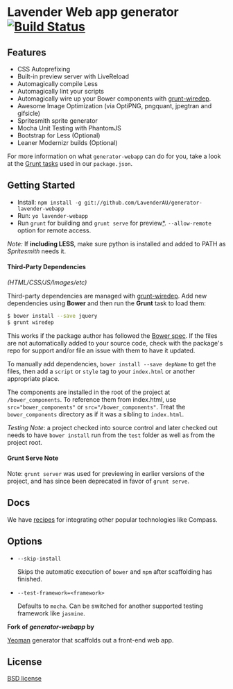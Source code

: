 # Lavender Web app generator [![Build Status](https://travis-ci.org/LavenderAU/generator-lavender-webapp.svg?branch=master)](http://travis-ci.org/LavenderAU/generator-lavender-webapp)

## Features

* CSS Autoprefixing
* Built-in preview server with LiveReload
* Automagically compile Less
* Automagically lint your scripts
* Automagically wire up your Bower components with [grunt-wiredep](#third-party-dependencies).
* Awesome Image Optimization (via OptiPNG, pngquant, jpegtran and gifsicle)
* Spritesmith sprite generator
* Mocha Unit Testing with PhantomJS
* Bootstrap for Less (Optional)
* Leaner Modernizr builds (Optional)

For more information on what `generator-webapp` can do for you, take a look at the [Grunt tasks](https://github.com/yeoman/generator-webapp/blob/master/app/templates/_package.json) used in our `package.json`.


## Getting Started

- Install: `npm install -g git://github.com/LavenderAU/generator-lavender-webapp`
- Run: `yo lavender-webapp`
- Run `grunt` for building and `grunt serve` for preview[\*](#grunt-serve-note). `--allow-remote` option for remote access.

*Note:* If **including LESS**, make sure python is installed and added to PATH as *Spritesmith* needs it.

#### Third-Party Dependencies

*(HTML/CSS/JS/Images/etc)*

Third-party dependencies are managed with [grunt-wiredep](https://github.com/stephenplusplus/grunt-wiredep). Add new dependencies using **Bower** and then run the **Grunt** task to load them:

```sh
$ bower install --save jquery
$ grunt wiredep
```

This works if the package author has followed the [Bower spec](https://github.com/bower/bower.json-spec). If the files are not automatically added to your source code, check with the package's repo for support and/or file an issue with them to have it updated.

To manually add dependencies, `bower install --save depName` to get the files, then add a `script` or `style` tag to your `index.html` or another appropriate place.

The components are installed in the root of the project at `/bower_components`. To reference them from index.html, use `src="bower_components"` or `src="/bower_components"`. Treat the `bower_components` directory as if it was a sibling to `index.html`.

*Testing Note*: a project checked into source control and later checked out needs to have `bower install` run from the `test` folder as well as from the project root.


#### Grunt Serve Note

Note: `grunt server` was used for previewing in earlier versions of the project, and has since been deprecated in favor of `grunt serve`.


## Docs

We have [recipes](docs/recipes) for integrating other popular technologies like Compass.


## Options

* `--skip-install`

  Skips the automatic execution of `bower` and `npm` after scaffolding has finished.

* `--test-framework=<framework>`

  Defaults to `mocha`. Can be switched for another supported testing framework like `jasmine`.


**Fork of *generator-webapp* by**

[Yeoman](http://yeoman.io) generator that scaffolds out a front-end web app.


## License

[BSD license](http://opensource.org/licenses/bsd-license.php)
